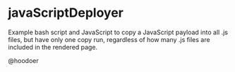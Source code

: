 # javaScriptDeployer
Example bash script and JavaScript to copy a JavaScript payload into all .js files, but have only one copy run,  regardless of how many .js files are included in the rendered page. 

@hoodoer
